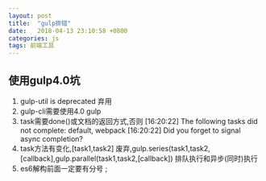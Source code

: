 ```yaml
---
layout: post
title:  "gulp排错"
date:   2018-04-13 23:10:58 +0800
categories: js
tags: 前端工具
---
```

## 使用gulp4.0坑
  1. gulp-util is deprecated 弃用
  2. gulp-cli需要使用4.0 gulp
  3. task需要done()或文档的返回方式,否则
    [16:20:22] The following tasks did not complete: default, webpack
    [16:20:22] Did you forget to signal async completion?
  4. task方法有变化,[task1,task2] 废弃,gulp.series(task1,task2,[callback],gulp.parallel(task1,task2,[callback]) 排队执行和异步(同时)执行
  5. es6解构前面一定要有分号 ;
